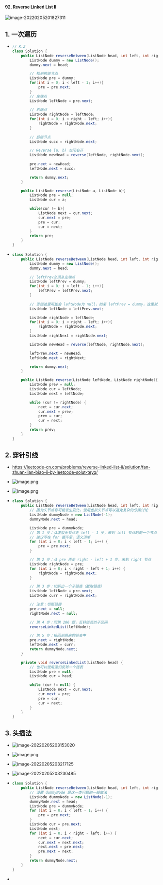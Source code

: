 #### [92. Reverse Linked List II](https://leetcode-cn.com/problems/reverse-linked-list-ii/)

![image-20220205201827311](https://raw.githubusercontent.com/TWDH/Leetcode-From-Zero/pictures/img/image-20220205201827311.png)

## 1. 一次遍历

- ```java
  // K.Z
  class Solution {
      public ListNode reverseBetween(ListNode head, int left, int right) {
          ListNode dummy = new ListNode();
          dummy.next = head;
  
          // 找到前继节点 
          ListNode pre = dummy;
          for(int i = 0; i < left - 1; i++){
              pre = pre.next;
          }
          // 左端点
          ListNode leftNode = pre.next;
          
          // 右端点
          ListNode rightNode = leftNode;
          for(int i = 0; i < right - left; i++){
              rightNode = rightNode.next;
          }
          
          // 后继节点
          ListNode succ = rightNode.next;
  
          // Reverse [a, b) 左闭右开
          ListNode newHead = reverse(leftNode, rightNode.next);
             
          pre.next = newHead;
          leftNode.next = succ;
  
          return dummy.next;
      }
  
      public ListNode reverse(ListNode a, ListNode b){
          ListNode pre = null;
          ListNode cur = a;
  
          while(cur != b){
              ListNode next = cur.next;
              cur.next = pre;
              pre = cur;
              cur = next;
          }
          return pre;
      }
  }
  ```
  
- ```java
  class Solution {
      public ListNode reverseBetween(ListNode head, int left, int right) {
          ListNode dummy = new ListNode();
          dummy.next = head;
  
          // leftPrev必须从左端点
          ListNode leftPrev = dummy;
          for(int i = 0; i < left - 1; i++){
              leftPrev = leftPrev.next;
          }
  		
          // 否则这里可能会 leftNode为 null，如果 leftPrev = dummy，这里就会走第一个点
          ListNode leftNode = leftPrev.next;
  
          ListNode rightNode = leftNode;
          for(int i = 0; i < right - left; i++){
              rightNode = rightNode.next;
          }
          ListNode rightNext = rightNode.next;
  
          ListNode newHead = reverse(leftNode, rightNode.next);
  
          leftPrev.next = newHead;
          leftNode.next = rightNext;
  
          return dummy.next;
      }
  
      public ListNode reverse(ListNode leftNode, ListNode rightNode){
          ListNode prev = null;
          ListNode cur = leftNode;
          ListNode next = leftNode;
  
          while (cur != rightNode) {
              next = cur.next;
              cur.next = prev;
              prev = cur;
              cur = next;
          }
          return prev;
      }
  }
  ```



## 2. 穿针引线

- https://leetcode-cn.com/problems/reverse-linked-list-ii/solution/fan-zhuan-lian-biao-ii-by-leetcode-solut-teyq/

- ![image.png](https://pic.leetcode-cn.com/1615105150-pfWiGq-image.png)

- ![image.png](https://pic.leetcode-cn.com/1615105168-ZQRZew-image.png)

- ```java
  class Solution {
      public ListNode reverseBetween(ListNode head, int left, int right) {
          // 因为头节点有可能发生变化，使用虚拟头节点可以避免复杂的分类讨论
          ListNode dummyNode = new ListNode(-1);
          dummyNode.next = head;
  
          ListNode pre = dummyNode;
          // 第 1 步：从虚拟头节点走 left - 1 步，来到 left 节点的前一个节点
          // 建议写在 for 循环里，语义清晰
          for (int i = 0; i < left - 1; i++) {
              pre = pre.next;
          }
  
          // 第 2 步：从 pre 再走 right - left + 1 步，来到 right 节点
          ListNode rightNode = pre;
          for (int i = 0; i < right - left + 1; i++) {
              rightNode = rightNode.next;
          }
  
          // 第 3 步：切断出一个子链表（截取链表）
          ListNode leftNode = pre.next;
          ListNode curr = rightNode.next;
  
          // 注意：切断链接
          pre.next = null;
          rightNode.next = null;
  
          // 第 4 步：同第 206 题，反转链表的子区间
          reverseLinkedList(leftNode);
  
          // 第 5 步：接回到原来的链表中
          pre.next = rightNode;
          leftNode.next = curr;
          return dummyNode.next;
      }
  
      private void reverseLinkedList(ListNode head) {
          // 也可以使用递归反转一个链表
          ListNode pre = null;
          ListNode cur = head;
  
          while (cur != null) {
              ListNode next = cur.next;
              cur.next = pre;
              pre = cur;
              cur = next;
          }
      }
  }
  ```

## 3. 头插法

- ![image-20220205203153020](https://raw.githubusercontent.com/TWDH/Leetcode-From-Zero/pictures/img/image-20220205203153020.png)

- ![image.png](https://pic.leetcode-cn.com/1615105296-bmiPxl-image.png)

- ![image-20220205203217125](https://raw.githubusercontent.com/TWDH/Leetcode-From-Zero/pictures/img/image-20220205203217125.png)

- ![image-20220205203230485](https://raw.githubusercontent.com/TWDH/Leetcode-From-Zero/pictures/img/image-20220205203230485.png)

- ```java
  class Solution {
      public ListNode reverseBetween(ListNode head, int left, int right) {
          // 设置 dummyNode 是这一类问题的一般做法
          ListNode dummyNode = new ListNode(-1);
          dummyNode.next = head;
          ListNode pre = dummyNode;
          for (int i = 0; i < left - 1; i++) {
              pre = pre.next;
          }
          ListNode cur = pre.next;
          ListNode next;
          for (int i = 0; i < right - left; i++) {
              next = cur.next;
              cur.next = next.next;
              next.next = pre.next;
              pre.next = next;
          }
          return dummyNode.next;
      }
  }
  ```

- 

